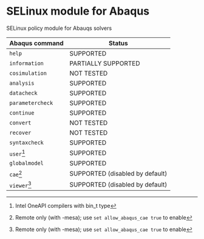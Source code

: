 # SELinux module for Abaqus
SELinux policy module for Abauqs solvers

| Abaqus command    | Status               | 
|-------------------|----------------------|
|`help`             |SUPPORTED             |
|`information`      |PARTIALLY SUPPORTED   |
|`cosimulation`     |NOT TESTED            |
|`analysis`         |SUPPORTED             |
|`datacheck`        |SUPPORTED             |
|`parametercheck`   |SUPPORTED             |
|`continue`         |SUPPORTED             |
|`convert`          |NOT TESTED            |
|`recover`          |NOT TESTED            |
|`syntaxcheck`      |SUPPORTED             |
|`user`[^1]         |SUPPORTED             |
|`globalmodel`      |SUPPORTED             |
|`cae`[^2]          |SUPPORTED (disabled by default) |
|`viewer`[^2]       |SUPPORTED (disabled by default) |

[^1]: Intel OneAPI compilers with bin_t type
[^2]: Remote only (with -mesa); use `set allow_abaqus_cae true` to enable 

